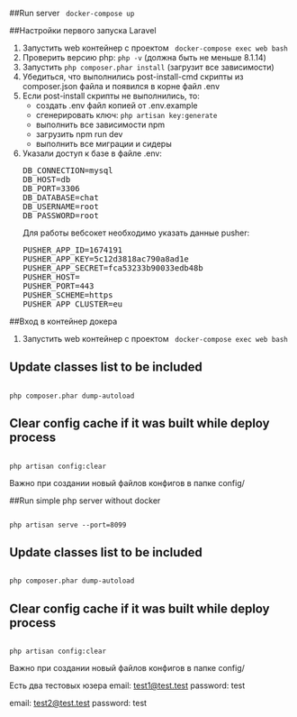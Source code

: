 ##Run server
<code>
docker-compose up
</code>

##Настройки первого запуска Laravel
<ol>
<li> Запустить web контейнер с проектом <code> docker-compose exec web bash </code></li>
<li> Проверить версию php: <code>php -v</code> (должна быть не меньше 8.1.14)</li>
<li> Запустить  <code>php composer.phar install</code> (загрузит все зависимости)</li>
<li> Убедиться, что выполнились post-install-cmd скрипты из composer.json файла
и появился в корне файл .env </li>
<li> Если post-install скрипты не выполнились, то:<ul>
<li> создать .env файл копией от .env.example </li>
<li> сгенерировать ключ: <code>php artisan key:generate</code></li>
<li> выполнить все зависимости npm</li>
<li> загрузить npm run dev</li>
<li> выполнить все миграции и сидеры</li>
</ul></li>
<li> Указали доступ к базе в файле .env:
<pre>
DB_CONNECTION=mysql
DB_HOST=db
DB_PORT=3306
DB_DATABASE=chat
DB_USERNAME=root
DB_PASSWORD=root
</pre>

Для работы вебсокет необходимо указать данные pusher:
<pre>
PUSHER_APP_ID=1674191
PUSHER_APP_KEY=5c12d3818ac790a8ad1e
PUSHER_APP_SECRET=fca53233b90033edb48b
PUSHER_HOST=
PUSHER_PORT=443
PUSHER_SCHEME=https
PUSHER_APP_CLUSTER=eu
</pre>
</li>
</ol>


##Вход в контейнер докера
<ol>
<li> Запустить web контейнер с проектом <code> docker-compose exec web bash </code></li>
</ol>

## Update classes list to be included
<code>
php composer.phar dump-autoload
</code>


## Clear config cache if it was built while deploy process
<code>
php artisan config:clear
</code>  
<p>Важно при создании новый файлов конфигов в папке config/</p>

##Run simple php server without docker

<code>
php artisan serve --port=8099
</code>

## Update classes list to be included
<code>
php composer.phar dump-autoload
</code>


## Clear config cache if it was built while deploy process
<code>
php artisan config:clear
</code>  
<p>Важно при создании новый файлов конфигов в папке config/</p>

Есть два тестовых юзера 
email: test1@test.test
password: test

email: test2@test.test
password: test
